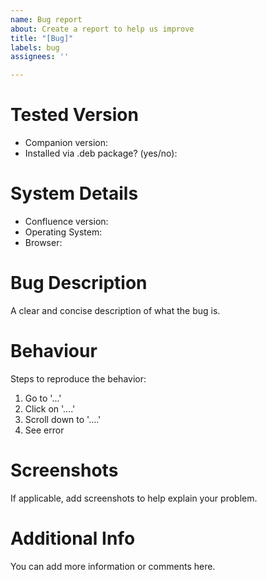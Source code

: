 ```yaml
---
name: Bug report
about: Create a report to help us improve
title: "[Bug]"
labels: bug
assignees: ''

---
```


# Tested Version
- Companion version:
- Installed via .deb package? (yes/no):

# System Details
- Confluence version:
- Operating System:
- Browser:

# Bug Description
A clear and concise description of what the bug is.

# Behaviour
Steps to reproduce the behavior:
1. Go to '...'
2. Click on '....'
3. Scroll down to '....'
4. See error

# Screenshots
If applicable, add screenshots to help explain your problem.

# Additional Info
You can add more information or comments here.
